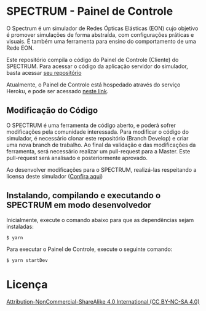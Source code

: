 
# SPECTRUM - Painel de Controle

O Spectrum é um simulador de Redes Ópticas Elásticas (EON) cujo objetivo é promover simulações de forma abstraída, com configurações práticas e visuais. É também uma ferramenta para ensino do comportamento de uma Rede EON.

Este repositório compila o código do Painel de Controle (Cliente) do SPECTRUM. Para acessar o código da aplicação servidor do simulador, basta acessar [seu repositório](https://github.com/GabrielRegis/spring-spectrum-service)

Atualmente, o Painel de Controle está hospedado através do serviço Heroku, e pode ser acessado [neste link](https://spectrum-eon-simulator.herokuapp.com).

## Modificação do Código
O SPECTRUM é uma ferramenta de código aberto, e poderá sofrer modificações pela comunidade interessada. Para modificar o código do simulador, é necessário clonar este repositório (Branch Develop) e criar uma nova branch de trabalho. Ao final da validação e das modificações da ferramenta, será necessário realizar um pull-request para a Master. Este pull-request será analisado e posteriormente aprovado.

Ao desenvolver modificações para o SPECTRUM, realizá-las respeitando a licensa deste simulador ([Confira aqui](https://creativecommons.org/licenses/by-nc-sa/4.0/))

## Instalando, compilando e executando o SPECTRUM em modo desenvolvedor
Inicialmente, execute o comando abaixo para que as dependências sejam instaladas:
```
$ yarn
```
Para executar o Painel de Controle, execute o seguinte comando:
```
$ yarn startDev
```



# Licença
 [Attribution-NonCommercial-ShareAlike 4.0 International (CC BY-NC-SA 4.0)](https://creativecommons.org/licenses/by-nc-sa/4.0/)
